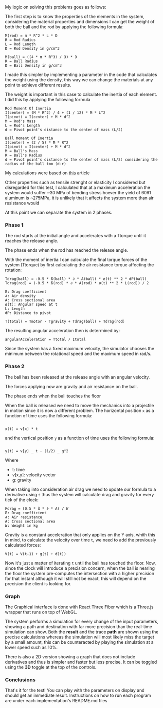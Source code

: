 My logic on solving this problems goes as follows:

The first step is to know the properties of the elements in the system, considering the material properties and dimensions I can get the weight of both the ball and the rod by applying the following formula:

```
M(rod) = π * R^2 * L * D
R = Rod Radius
L = Rod Length
D = Rod Density in g/cm^3

M(ball) = ((4 * π * R^3) / 3) * D
R = Ball Radius
D = Ball Density in g/cm^3
```

I made this simpler by implementing a parameter in the code that calculates the weight using the density, this way we can change the materials at any point to achieve different results.

The weight is important in this case to calculate the inertia of each element. I did this by applying the following formula

```
Rod Moment Of Inertia
I(center) = (M * R^2) / 4 + (1 / 12) * M * L^2
I(pivot) = I(center) + M * d^2
M = Rod's Mass
L = Rod's Length
d = Pivot point's distance to the center of mass (L/2)
```

```
Ball Moment Of Inertia
I(center) = (2 / 5) * M * R^2
I(pivot) = I(center) + M * d^2
M = Ball's Mass
R = Ball's Radius
d = Pivot point's distance to the center of mass (L/2) considering the radius of the ball too (d-r)
```

My calculations were based on [this](https://pressbooks.bccampus.ca/douglasphys1107/chapter/9-4-dynamics-of-rotational-motion-rotational-inertia/) article

Other properties such as tensile strenght or elasticity I considered but disregarded for this test, I calculated that at a maximum acceleration the system would suffer ~30 MPa of bending stress hoever the yield of 6061 aluminum is ~275MPa, it is unlikely that it affects the system more than air resistance would

At this point we can separate the system in 2 phases.

### Phase 1

The rod starts at the initial angle and accelerates with a Ttorque until it reaches the release angle.

The phase ends when the rod has reached the release angle.

With the moment of inertia I can calculate the final torque forces of the system (Ttorque) by first calculating the air resistance torque affecting the rotation:

```
Tdrag(ball) = -0.5 * ß(ball) * ∂ * A(ball) * ø(t) ** 2 * dP(ball)
Tdrag(rod) = (-0.5 * ß(rod) * ∂ * A(rod) * ø(t) ** 2 * L(rod)) / 2

ß: Drag coefficient
∂: Air density
A: Cross sectional area
ø(t): Angular speed at t
L: Length
dP: Distance to pivot

T(total) = Tmotor - Tgravity + Tdrag(ball) + Tdrag(rod)
```

The resulting angular acceleration then is determined by:

```
angularAcceleration = Ttotal / Itotal
```

Since the system has a fixed maximum velocity, the simulator chooses the minimum between the rotational speed and the maximum speed in rad/s.

### Phase 2

The ball has been released at the release angle with an angular velocity.

The forces applying now are gravity and air resistance on the ball.

The phase ends when the ball touches the floor

When the ball is released we need to move the mechanics into a projectile in motion since it is now a different problem.
The horizontal position `x` as a function of time uses the following formula:

```

x(t) = v[x] * t

```

and the vertical position `y` as a function of time uses the following formula:

```

y(t) = v[y] _ t - (1/2) _ g^2

```

Where

-   t: time
-   v[x,y]: velocity vector
-   g: gravity

When taking into consideration air drag we need to update our formula to a derivative using `t` thus the system will calculate drag and gravity for every tick of the clock:

```
Fdrag = (0.5 * ß * ∂ * A) / W
ß: Drag coefficient
∂: Air resistance
A: Cross sectional area
W: Weight in kg

```

Gravity is a constant acceleration that only applies on the Y axis, whith this in mind, to calculate the velocity over time `t`, we need to add the previously calculated forces:

```
V(t) = V(t-1) + g(t) + d(t))
```

Now it's just a matter of iterating `t` until the ball has touched the floor. Now, since the clock will introduce a precision concern, when the ball is nearing the floor the system pre-computes the intersection with a higher precision for that instant although it will still not be exact, this will depend on the precision the client is looking for.

### Graph

The Graphical interface is done with React Three Fiber which is a Three.js wrapper that runs on top of WebGL.

The system performs a simulation for every change of the input parameters, showing a path and destination with far more precision than the real-time simulation can show. Both the **result** and the trace **path** are shown using the precise calculations whereas the simulation will most likely miss the target by a small amount, this can be counteracted by playing the simulation at a lower speed such as 10%.

There is also a 2D version showing a graph that does not include derivatives and thus is simpler and faster but less precise. It can be toggled using the **3D** toggle at the top of the controls.

### Conclusions

That's it for the test!
You can play with the parameters on display and should get an immediate result.
Instructions on how to run each program are under each implementation's README.md files

```

```

